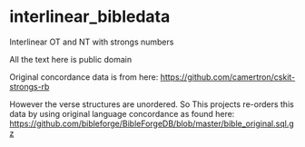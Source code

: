 # interlinear_bibledata
Interlinear OT and NT with strongs numbers

All the text here is public domain


Original concordance data is from here: 
https://github.com/camertron/cskit-strongs-rb

However the verse structures are unordered.  So This projects re-orders this data by using original language concordance as found here:
https://github.com/bibleforge/BibleForgeDB/blob/master/bible_original.sql.gz
